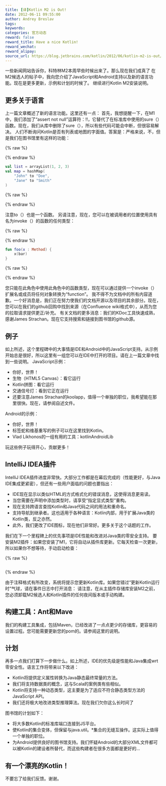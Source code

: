 ```yaml
---
title: [译]Kotlin M2 is Out!
date: 2012-06-11 09:55:00
author: Andrey Breslav
tags:
keywords:
categories: 官方动态
reward: false
reward_title: Have a nice Kotlin!
reward_wechat:
reward_alipay:
source_url: https://blog.jetbrains.com/kotlin/2012/06/kotlin-m2-is-out/
---
```


一些新闻网站告诉你，科特林M2本周早些时候出来了。那么现在我们成真了
在M2候选人的帖子中，我向您介绍了JavaScript和Android支持以及新的语言功能。现在是更多更新，示例和计划的时候了。
继续进行Kotlin M2安装说明。
## 更多关于语言

上一篇文章概述了新的语言功能。这里还有一点：
首先，我想提醒一下，在M1中，我们添加了“assert not null”运算符：!!，它替代了在标准库中使用的sure（）函数。现在，我们从库中删除了sure（），所以有些代码可能会中断，但很容易解决。
人们不断询问Kotlin是否有列表或地图的字面值。答案是：严格来说，不，但是我们在图书馆里有这样的功能：

{% raw %}
<p></p>
{% endraw %}

```kotlin
val list = arrayList(1, 2, 3)
val map = hashMap(
    "John" to "Doe",
    "Jane" to "Smith"
)
```

{% raw %}
<p></p>
{% endraw %}

注意to（）也是一个函数。
另请注意，现在，您可以在被调用者的位置使用具有名为invoke（）的函数的任何类型：

{% raw %}
<p></p>
{% endraw %}

```kotlin
fun foo(x : Method) {
    x(bar)
}
```

{% raw %}
<p></p>
{% endraw %}

您只能在此角色中使用此角色中的函数类型，现在可以通过提供一个invoke（）扩展名或成员将任何对象转换为“function”。
我不得不为文档中的所有内容道歉。一个好消息是，我们正在努力使我们的文档开源以及项目的其余部分。现在，您可以在我们的github回购中找到来源（在Confluence wiki格式中），从而为您的拉取请求提供更正/补充。
有关文档的更多消息：我们的KDoc工具快速成熟，感谢James Strachan。现在它支持搜索和链接到图书馆的github源。
## 例子

如上所述，这个里程碑中的大事情是IDE和Android中的JavaScript支持。从示例开始总是很好，所以这里有一组您可以在IDE中打开的项目。请在上一篇文章中找到一些说明。
JavaScript示例：

* 你好，世界！
* 生物（HTML5 Canvas）：看它运行
* Kotlin拼图：看它运行
* 交通信号灯：看到它正在运行
* 还要注意James Strachan的koolapp，值得一个单独的职位，我希望能在那里很快。现在，请参阅自述文件。

Android的示例：

* 你好，世界！
* 标签蛇和维基重写的例子可以在这里找到Kotlin。
* Vlad Likhonos的一组有用的工具：kotlinAndroidLib

玩这些例子玩得开心，贡献更多！
## IntelliJ IDEA插件

IntelliJ IDEA插件进度非常快。大部分工作都是在幕后完成的（性能更好，与Java IDE集成更紧密），但还有一些用户面临的问题也要指出：

* IDE现在显示以类似HTML的方式格式化的错误消息，这使得消息更易读。
* 当您需要在声明中添加类型时，请享受“指定显式类型”重构。
* 现在支持跨语言查找Kotlin和Java代码之间的用法和重命名。
* 支持导航到继承者。这也适用于各种语言：Kotlin内部，用于扩展Java类的Kotlin类，反之亦然。
* 此外，我们更改了IDE图标，现在他们非常好。更多关于这个话题的工作。

我们在下一个里程碑上的优先事项是IDE性能和改进对Java类的零安全支持。
要安装M2插件：如果您安装了M1，它将自动从插件库更新。它每天检查一次更新，所以如果你不想等待，手动启动检查：

{% raw %}
<p><a href="https://i0.wp.com/blog.jetbrains.com/kotlin/files/2012/06/Check-For-Updates.png"><img alt="" data-recalc-dims="1" src="https://i0.wp.com/blog.jetbrains.com/kotlin/files/2012/06/Check-For-Updates.png?resize=150%2C150&amp;ssl=1"/></a></p>
{% endraw %}

由于注释格式有所改变，系统将提示您更新Kotlin库。如果您错过“更新Kotlin运行时”气球，请在事件日志中打开消息：
请注意，在从主插件存储库安装M2之前，您必须卸载M2候选人和Kotlin插件的任何夜间版本或手动构建。
## 构建工具：Ant和Mave

我们的构建工具集成，包括Maven，已经改进了一点点更少的存储库，更容易的设置过程。您可能需要更新您的pom的。请参阅这里的说明。
## 计划

再多一点我们打算下一步做什么。如上所述，IDE的优先级是性能和Java集成wrt零安全性。语言工作将带来以下改进：

* Kotlin将提供定义属性转换为Java静态最终常量的方法。
* 我们将支持数据类的概念，这与Scala的案例类有些相似。
* Kotlin将支持一种动态类型，这主要是为了适应不符合静态类型方法的JavaScript API。
* 我们还将极大地改进类型推理算法。现在我们欠你这么长时间了

图书馆的计划如下：

* 将大多数Kotlin的标准库端口连接到JS平台。
* 使Kotlin的集合变体，但保留与java.util。*集合的无缝互操作。这实际上值得一个单独的职位。
* 为Android提供良好的图书馆支持。我们怀疑Android的大部分XML文件都可以被Kotlin的建设者所替代，而这些构建者在很多方面都是更好的...

## 有一个漂亮的Kotlin！

不要忘了给我们反馈。谢谢。
